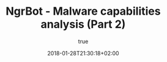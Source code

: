 ---
title: "NgrBot - Malware capabilities analysis (Part 2)"
description: NgrBot - Dropper analysis (Part 2)

date: 2018-01-28T21:30:18+02:00

summary: "In the second delivery of NgrBot analisys we will take a close look of the malicious code that was unpacked by the Visual Basic executable in the previous post."

cardthumbimage: "/assets/NgrBot/cardthumbimage.jpg"

author:
  email: doop3lgang3r@gmail.com
  github: https://github.com/Doopel
  image:
  - /images/Doopel_Profile/dopelrIcon.png
  name:
  - Doopel

cardbackground: 'orange'
cardtitlecolor: 'white'

post_categories:
- Malware analysis

tags:
- Malware
- 2017

---